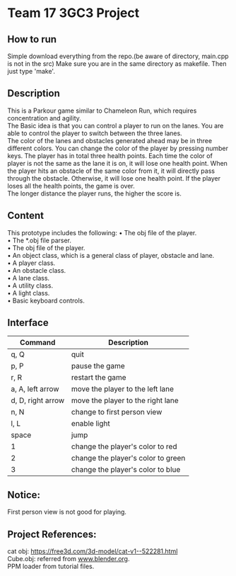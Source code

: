 # Team 17 3GC3 Project

## How to run
Simple download everything from the repo.(be aware of directory, main.cpp is not in the src) Make sure you are in the same directory as makefile. Then just type 'make'.

## Description
This is a Parkour game similar to Chameleon Run, which requires concentration and agility.  
The Basic idea is that you can control a player to run on the lanes. You are able to control the player to switch between the three lanes.  
The color of the lanes and obstacles generated ahead may be in three different colors. You can change the color of the player by pressing number keys. The player has in total three health points. Each time the color of player is not the same as the lane it is on, it will lose one health point. When the player hits an obstacle of the same color from it, it will directly pass through the obstacle. Otherwise, it will lose one health point. If the player loses all the health points, the game is over.  
The longer distance the player runs, the higher the score is.

## Content
This prototype includes the following:
• The obj file of the player.  
• The *.obj file parser.  
• The obj file of the player.  
• An object class, which is a general class of player, obstacle and lane.  
• A player class.  
• An obstacle class.  
• A lane class.  
• A utility class.  
• A light class.  
• Basic keyboard controls.

## Interface
| Command  | Description  |
|---|---|
| q, Q  | quit  |
| p, P  | pause the game  |
| r, R  | restart the game  |
| a, A, left arrow  | move the player to the left lane |
| d, D, right arrow  | move the player to the right lane  |
| n, N | change to first person view |
| l, L | enable light |
| space  | jump  |   
| 1  | change the player's color to red  |   
| 2  | change the player's color to green  |   
| 3  | change the player's color to blue  |   

## Notice:
First person view is not good for playing.

## Project References: 
cat obj: https://free3d.com/3d-model/cat-v1--522281.html  
Cube.obj: referred from www.blender.org.  
PPM loader from tutorial files.
